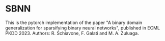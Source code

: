 # SBNN
This is the pytorch implementation of the paper "A binary domain generalization for sparsifying binary neural networks", published in ECML PKDD 2023. Authors: R. Schiavone, F. Galati and M. A. Zuluaga.
